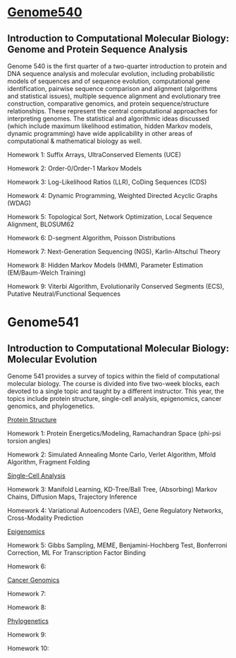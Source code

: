 # [Genome540](http://bozeman.mbt.washington.edu/compbio/mbt599/ "Course Page")
## Introduction to Computational Molecular Biology: Genome and Protein Sequence Analysis

Genome 540 is the first quarter of a two-quarter introduction to protein and DNA sequence analysis and molecular evolution, including probabilistic models of sequences and of sequence evolution, computational gene identification, pairwise sequence comparison and alignment (algorithms and statistical issues), multiple sequence alignment and evolutionary tree construction, comparative genomics, and protein sequence/structure relationships. These represent the central computational approaches for interpreting genomes. The statistical and algorithmic ideas discussed (which include maximum likelihood estimation, hidden Markov models, dynamic programming) have wide applicability in other areas of computational & mathematical biology as well.

Homework 1: Suffix Arrays, UltraConserved Elements (UCE)

Homework 2: Order-0/Order-1 Markov Models

Homework 3: Log-Likelihood Ratios (LLR), CoDing Sequences (CDS)

Homework 4: Dynamic Programming, Weighted Directed Acyclic Graphs (WDAG)

Homework 5: Topological Sort, Network Optimization, Local Sequence Alignment, BLOSUM62

Homework 6: D-segment Algorithm, Poisson Distributions

Homework 7: Next-Generation Sequencing (NGS), Karlin-Altschul Theory

Homework 8: Hidden Markov Models (HMM), Parameter Estimation (EM/Baum-Welch Training)

Homework 9: Viterbi Algorithm, Evolutionarily Conserved Segments (ECS), Putative Neutral/Functional Sequences


# Genome541
## Introduction to Computational Molecular Biology: Molecular Evolution

Genome 541 provides a survey of topics within the field of computational molecular biology. The course is divided into five two-week blocks, each devoted to a single topic and taught by a different instructor. This year, the topics include protein structure, single-cell analysis, epigenomics, cancer genomics, and phylogenetics.

<ins>Protein Structure</ins>

Homework 1: Protein Energetics/Modeling, Ramachandran Space (phi-psi torsion angles)

Homework 2: Simulated Annealing Monte Carlo, Verlet Algorithm, Mfold Algorithm, Fragment Folding

<ins>Single-Cell Analysis</ins>

Homework 3: Manifold Learning, KD-Tree/Ball Tree, (Absorbing) Markov Chains, Diffusion Maps, Trajectory Inference

Homework 4: Variational Autoencoders (VAE), Gene Regulatory Networks, Cross-Modality Prediction

<ins>Epigenomics</ins>

Homework 5: Gibbs Sampling, MEME, Benjamini-Hochberg Test, Bonferroni Correction, ML For Transcription Factor Binding

Homework 6: 

<ins>Cancer Genomics</ins>

Homework 7: 

Homework 8: 

<ins>Phylogenetics</ins>

Homework 9: 

Homework 10: 
